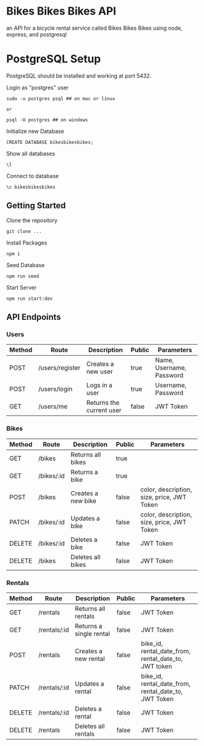 # Bikes Bikes Bikes API

an API for a bicycle rental service called Bikes Bikes Bikes using node, express, and postgresql

# PostgreSQL Setup

PostgreSQL should be installed and working at port 5432.

Login as "postgres" user

    sudo -u postgres psql ## on mac or linux

    or

    psql -U postgres ## on windows

Initialize new Database

    CREATE DATABASE bikesbikesbikes;

Show all databases

    \l

Connect to database

    \c bikesbikesbikes

## Getting Started

Clone the repository

    git clone ...

Install Packages

    npm i

Seed Database

    npm run seed

Start Server

    npm run start:dev

## API Endpoints

### Users

| Method | Route           | Description              | Public | Parameters               |
| ------ | --------------- | ------------------------ | ------ | ------------------------ |
| POST   | /users/register | Creates a new user       | true   | Name, Username, Password |
| POST   | /users/login    | Logs in a user           | true   | Username, Password       |
| GET    | /users/me       | Returns the current user | false  | JWT Token                |

### Bikes

| Method | Route      | Description        | Public | Parameters                                 |
| ------ | ---------- | ------------------ | ------ | ------------------------------------------ |
| GET    | /bikes     | Returns all bikes  | true   |                                            |
| GET    | /bikes/:id | Returns a bike     | true   |                                            |
| POST   | /bikes     | Creates a new bike | false  | color, description, size, price, JWT Token |
| PATCH  | /bikes/:id | Updates a bike     | false  | color, description, size, price, JWT Token |
| DELETE | /bikes/:id | Deletes a bike     | false  | JWT Token                                  |
| DELETE | /bikes     | Deletes all bikes  | false  | JWT Token                                  |

### Rentals

| Method | Route        | Description             | Public | Parameters                                           |
| ------ | ------------ | ----------------------- | ------ | ---------------------------------------------------- |
| GET    | /rentals     | Returns all rentals     | false  | JWT Token                                            |
| GET    | /rentals/:id | Returns a single rental | false  | JWT Token                                            |
| POST   | /rentals     | Creates a new rental    | false  | bike_id, rental_date_from, rental_date_to, JWT token |
| PATCH  | /rentals/:id | Updates a rental        | false  | bike_id, rental_date_from, rental_date_to, JWT Token |
| DELETE | /rentals/:id | Deletes a rental        | false  | JWT Token                                            |
| DELETE | /rentals     | Deletes all rentals     | false  | JWT Token                                            |
